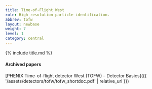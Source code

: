 ```yaml
---
title: Time-of-Flight West
role: High resolution particle identification.
abbrev: tofw
layout: newbase
weight: 7
level: 1
category: central
---
```


{% include title.md %}
#### Archived papers
[PHENIX Time-of-flight detector West (TOFW) – Detector Basics]({{ '/assets/detectors/tofw/tofw_shortdoc.pdf' | relative_url }})
